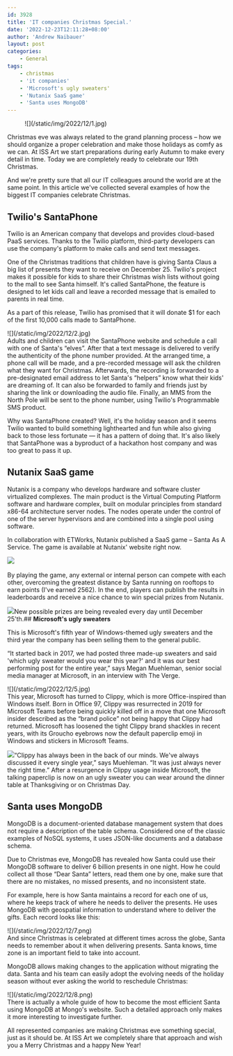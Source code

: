 ```yaml
---
id: 3928
title: 'IT companies Christmas Special.'
date: '2022-12-23T12:11:28+08:00'
author: 'Andrew Naibauer'
layout: post
categories:
    - General
tags:
    - christmas
    - 'it companies'
    - 'Microsoft's ugly sweaters'
    - 'Nutanix SaaS game'
    - 'Santa uses MongoDB'
---
```


<div><figure class="alignright size-large is-resized">![](/static/img/2022/12/1.jpg)</div>Christmas eve was always related to the grand planning process – how we should organize a proper celebration and make those holidays as comfy as we can. At ISS Art we start preparations during early Autumn to make every detail in time. Today we are completely ready to celebrate our 19th Christmas.

And we're pretty sure that all our IT colleagues around the world are at the same point. In this article we've collected several examples of how the biggest IT companies celebrate Christmas.

## **Twilio's SantaPhone**

Twilio is an American company that develops and provides cloud-based PaaS services. Thanks to the Twilio platform, third-party developers can use the company's platform to make calls and send text messages.

One of the Christmas traditions that children have is giving Santa Claus a big list of presents they want to receive on December 25. Twilio's project makes it possible for kids to share their Christmas wish lists without going to the mall to see Santa himself. It's called SantaPhone, the feature is designed to let kids call and leave a recorded message that is emailed to parents in real time.

As a part of this release, Twilio has promised that it will donate $1 for each of the first 10,000 calls made to SantaPhone.

<div>![](/static/img/2022/12/2.jpg)</div>Adults and children can visit the SantaPhone website and schedule a call with one of Santa's “elves”. After that a text message is delivered to verify the authenticity of the phone number provided. At the arranged time, a phone call will be made, and a pre-recorded message will ask the children what they want for Christmas. Afterwards, the recording is forwarded to a pre-designated email address to let Santa's “helpers” know what their kids' are dreaming of. It can also be forwarded to family and friends just by sharing the link or downloading the audio file. Finally, an MMS from the North Pole will be sent to the phone number, using Twilio's Programmable SMS product.

Why was SantaPhone created? Well, it's the holiday season and it seems Twilio wanted to build something lighthearted and fun while also giving back to those less fortunate — it has a pattern of doing that. It's also likely that SantaPhone was a byproduct of a hackathon host company and was too great to pass it up.

## **Nutanix SaaS game**

Nutanix is a company who develops hardware and software cluster virtualized complexes. The main product is the Virtual Computing Platform software and hardware complex, built on modular principles from standard x86-64 architecture server nodes. The nodes operate under the control of one of the server hypervisors and are combined into a single pool using software.

In collaboration with ETWorks, Nutanix published a SaaS game – Santa As A Service. The game is available at Nutanix' website right now.

![](/static/img/2022/12/3-1024x582.png)

By playing the game, any external or internal person can compete with each other, overcoming the greatest distance by Santa running on rooftops to earn points (I've earned 2562). In the end, players can publish the results in leaderboards and receive a nice chance to win special prizes from Nutanix.

![](/static/img/2022/12/4-1024x569.png)New possible prizes are being revealed every day until December 25'th.## **Microsoft's ugly sweaters**

This is Microsoft's fifth year of Windows-themed ugly sweaters and the third year the company has been selling them to the general public.

“It started back in 2017, we had posted three made-up sweaters and said 'which ugly sweater would you wear this year?' and it was our best performing post for the entire year,” says Megan Muehleman, senior social media manager at Microsoft, in an interview with The Verge.

<div>![](/static/img/2022/12/5.jpg)</div>This year, Microsoft has turned to Clippy, which is more Office-inspired than Windows itself. Born in Office 97, Clippy was resurrected in 2019 for Microsoft Teams before being quickly killed off in a move that one Microsoft insider described as the “brand police” not being happy that Clippy had returned. Microsoft has loosened the tight Clippy brand shackles in recent years, with its Groucho eyebrows now the default paperclip emoji in Windows and stickers in Microsoft Teams.

![](/static/img/2022/12/6-1024x682.jpg)“Clippy has always been in the back of our minds. We've always discussed it every single year,” says Muehleman. “It was just always never the right time.” After a resurgence in Clippy usage inside Microsoft, the talking paperclip is now on an ugly sweater you can wear around the dinner table at Thanksgiving or on Christmas Day.

## **Santa uses MongoDB**

MongoDB is a document-oriented database management system that does not require a description of the table schema. Considered one of the classic examples of NoSQL systems, it uses JSON-like documents and a database schema.

Due to Christmas eve, MongoDB has revealed how Santa could use their MongoDB software to deliver 6 billion presents in one night. How he could collect all those “Dear Santa” letters, read them one by one, make sure that there are no mistakes, no missed presents, and no inconsistent state.

For example, here is how Santa maintains a record for each one of us, where he keeps track of where he needs to deliver the presents. He uses MongoDB with geospatial information to understand where to deliver the gifts. Each record looks like this:

<div>![](/static/img/2022/12/7.png)</div>And since Christmas is celebrated at different times across the globe, Santa needs to remember about it when delivering presents. Santa knows, time zone is an important field to take into account.

MongoDB allows making changes to the application without migrating the data. Santa and his team can easily adopt the evolving needs of the holiday season without ever asking the world to reschedule Christmas:

<div>![](/static/img/2022/12/8.png)</div>There is actually a whole guide of how to become the most efficient Santa using MongoDB at Mongo's website. Such a detailed approach only makes it more interesting to investigate further.

All represented companies are making Christmas eve something special, just as it should be. At ISS Art we completely share that approach and wish you a Merry Christmas and a happy New Year!